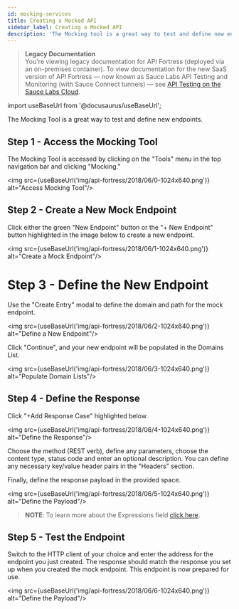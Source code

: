 ```yaml
---
id: mocking-services
title: Creating a Mocked API
sidebar_label: Creating a Mocked API
description: 'The Mocking tool is a great way to test and define new endpoints.'
---
```


<head>
  <meta name="robots" content="noindex" />
</head>

> **Legacy Documentation**<br/>You're viewing legacy documentation for API Fortress (deployed via an on-premises container). To view documentation for the new SaaS version of API Fortress &#8212; now known as Sauce Labs API Testing and Monitoring (with Sauce Connect tunnels) &#8212; see [API Testing on the Sauce Labs Cloud](/api-testing/).

import useBaseUrl from '@docusaurus/useBaseUrl';

The Mocking Tool is a great way to test and define new endpoints.

## Step 1 - Access the Mocking Tool

The Mocking Tool is accessed by clicking on the "Tools" menu in the top navigation bar and clicking "Mocking."

<img src={useBaseUrl('img/api-fortress/2018/06/0-1024x640.png')} alt="Access Mocking Tool"/>

## Step 2 - Create a New Mock Endpoint

Click either the green "New Endpoint" button or the "+ New Endpoint" button highlighted in the image below to create a new endpoint.

<img src={useBaseUrl('img/api-fortress/2018/06/1-1024x640.png')} alt="Create a Mock Endpoint"/>

# Step 3 - Define the New Endpoint

Use the "Create Entry" modal to define the domain and path for the mock endpoint.

<img src={useBaseUrl('img/api-fortress/2018/06/2-1024x640.png')} alt="Define a New Endpoint"/>

Click "Continue", and your new endpoint will be populated in the Domains List.

<img src={useBaseUrl('img/api-fortress/2018/06/3-1024x640.png')} alt="Populate Domain Lists"/>

## Step 4 - Define the Response

Click "+Add Response Case" highlighted below.

<img src={useBaseUrl('img/api-fortress/2018/06/4-1024x640.png')} alt="Define the Response"/>

Choose the method (REST verb), define any parameters, choose the content type, status code and enter an optional description. You can define any necessary key/value header pairs in the "Headers" section.

Finally, define the response payload in the provided space.

<img src={useBaseUrl('img/api-fortress/2018/06/5-1024x640.png')} alt="Define the Payload"/>

> **NOTE**: To learn more about the Expressions field [click here](https://apifortress.com/doc/expressions-in-mocked-apis/).

## Step 5 - Test the Endpoint

Switch to the HTTP client of your choice and enter the address for the endpoint you just created. The response should match the response you set up when you created the mock endpoint. This endpoint is now prepared for use.

<img src={useBaseUrl('img/api-fortress/2018/06/6-1024x640.png')} alt="Define the Payload"/>
